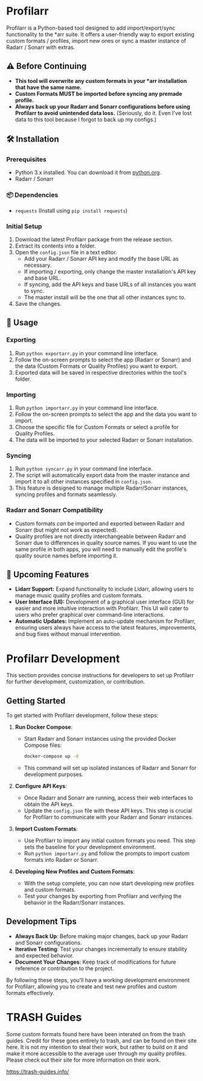 # Profilarr

Profilarr is a Python-based tool designed to add import/export/sync functionality to the \*arr suite. It offers a user-friendly way to export existing custom formats / profiles, import new ones or sync a master instance of Radarr / Sonarr with extras.

## ⚠️ Before Continuing

- **This tool will overwrite any custom formats in your \*arr installation that have the same name.**
- **Custom Formats MUST be imported before syncing any premade profile.**
- **Always back up your Radarr and Sonarr configurations before using Profilarr to avoid unintended data loss.** (Seriously, do it. Even I've lost data to this tool because I forgot to back up my configs.)

## 🛠️ Installation

### Prerequisites

- Python 3.x installed. You can download it from [python.org](https://www.python.org/downloads/).
- Radarr / Sonarr

### 📦 Dependencies

- `requests` (Install using `pip install requests`)

### Initial Setup

1. Download the latest Profilarr package from the release section.
2. Extract its contents into a folder.
3. Open the `config.json` file in a text editor.
   - Add your Radarr / Sonarr API key and modify the base URL as necessary.
   - If importing / exporting, only change the master installation's API key and base URL.
   - If syncing, add the API keys and base URLs of all instances you want to sync.
   - The master install will be the one that all other instances sync to.
4. Save the changes.

## 🚀 Usage

### Exporting

1. Run `python exportarr.py` in your command line interface.
2. Follow the on-screen prompts to select the app (Radarr or Sonarr) and the data (Custom Formats or Quality Profiles) you want to export.
3. Exported data will be saved in respective directories within the tool's folder.

### Importing

1. Run `python importarr.py` in your command line interface.
2. Follow the on-screen prompts to select the app and the data you want to import.
3. Choose the specific file for Custom Formats or select a profile for Quality Profiles.
4. The data will be imported to your selected Radarr or Sonarr installation.

### Syncing

1. Run `python syncarr.py` in your command line interface.
2. The script will automatically export data from the master instance and import it to all other instances specified in `config.json`.
3. This feature is designed to manage multiple Radarr/Sonarr instances, syncing profiles and formats seamlessly.

### Radarr and Sonarr Compatibility

- Custom formats _can_ be imported and exported between Radarr and Sonarr (but might not work as expected).
- Quality profiles are not directly interchangeable between Radarr and Sonarr due to differences in quality source names. If you want to use the same profile in both apps, you will need to manually edit the profile's quality source names before importing it.

## 🌟 Upcoming Features

- **Lidarr Support:** Expand functionality to include Lidarr, allowing users to manage music quality profiles and custom formats.
- **User Interface (UI):** Development of a graphical user interface (GUI) for easier and more intuitive interaction with Profilarr. This UI will cater to users who prefer graphical over command-line interactions.
- **Automatic Updates:** Implement an auto-update mechanism for Profilarr, ensuring users always have access to the latest features, improvements, and bug fixes without manual intervention.

# Profilarr Development

This section provides concise instructions for developers to set up Profilarr for further development, customization, or contribution.

## Getting Started

To get started with Profilarr development, follow these steps:

1. **Run Docker Compose**:

   - Start Radarr and Sonarr instances using the provided Docker Compose files:
     ```bash
     docker-compose up -d
     ```
   - This command will set up isolated instances of Radarr and Sonarr for development purposes.

2. **Configure API Keys**:

   - Once Radarr and Sonarr are running, access their web interfaces to obtain the API keys.
   - Update the `config.json` file with these API keys. This step is crucial for Profilarr to communicate with your Radarr and Sonarr instances.

3. **Import Custom Formats**:

   - Use Profilarr to import any initial custom formats you need. This step sets the baseline for your development environment.
   - Run `python importarr.py` and follow the prompts to import custom formats into Radarr or Sonarr.

4. **Developing New Profiles and Custom Formats**:
   - With the setup complete, you can now start developing new profiles and custom formats.
   - Test your changes by exporting from Profilarr and verifying the behavior in the Radarr/Sonarr instances.

## Development Tips

- **Always Back Up**: Before making major changes, back up your Radarr and Sonarr configurations.
- **Iterative Testing**: Test your changes incrementally to ensure stability and expected behavior.
- **Document Your Changes**: Keep track of modifications for future reference or contribution to the project.

By following these steps, you'll have a working development environment for Profilarr, allowing you to create and test new profiles and custom formats effectively.

# TRASH Guides

Some custom formats found here have been interated on from the trash guides. Credit for these goes entirely to trash, and can be found on their site here. It is not my intention to steal their work, but rather to build on it and make it more accessible to the average user through my quality profiles. Please check out their site for more information on their work.

https://trash-guides.info/
